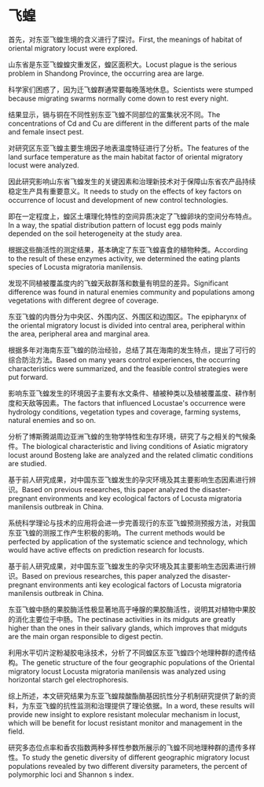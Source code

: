 # 飞蝗

<p><span class="chinese">首先，对东亚飞蝗生境的含义进行了探讨。</span><span class="english">First, the meanings of habitat of oriental migratory locust were explored.</span></p>

<p><span class="chinese">山东省是东亚飞蝗蝗灾重发区，蝗区面积大。</span><span class="english">Locust plague is the serious problem in Shandong Province, the occurring area are large.</span></p>

<p><span class="chinese">科学家们困惑了，因为迁飞蝗群通常要每晚落地休息。</span><span class="english">Scientists were stumped because migrating swarms normally come down to rest every night.</span></p>

<p><span class="chinese">结果显示，镉与铜在不同性别东亚飞蝗不同部位的富集状况不同。</span><span class="english">The concentrations of Cd and Cu are different in the different parts of the male and female insect pest.</span></p>

<p><span class="chinese">对研究区东亚飞蝗主要生境因子地表温度特征进行了分析。</span><span class="english">The features of the land surface temperature as the main habitat factor of oriental migratory locust were analyzed.</span></p>

<p><span class="chinese">因此研究影响山东省飞蝗发生的关键因素和治理新技术对于保障山东省农产品持续稳定生产具有重要意义。</span><span class="english">It needs to study on the effects of key factors on occurrence of locust and development of new control technologies.</span></p>

<p><span class="chinese">即在一定程度上，蝗区土壤理化特性的空间异质决定了飞蝗卵块的空间分布特点。</span><span class="english">In a way, the spatial distribution pattern of locust egg pods mainly depended on the soil heterogeneity at the study area.</span></p>

<p><span class="chinese">根据这些酶活性的测定结果，基本确定了东亚飞蝗喜食的植物种类。</span><span class="english">According to the result of these enzymes activity, we determined the eating plants species of Locusta migratoria manilensis.</span></p>

<p><span class="chinese">发现不同植被覆盖度内的飞蝗天敌群落和数量有明显的差异。</span><span class="english">Significant difference was found in natural enemies community and populations among vegetations with different degree of coverage.</span></p>

<p><span class="chinese">东亚飞蝗的内唇分为中央区、外围内区、外围区和边围区。</span><span class="english">The epipharynx of the oriental migratory locust is divided into central area, peripheral within the area, peripheral area and marginal area.</span></p>

<p><span class="chinese">根据多年对海南东亚飞蝗的防治经验，总结了其在海南的发生特点，提出了可行的综合防治方法。</span><span class="english">Based on many years control experiences, the occurring characteristics were summarized, and the feasible control strategies were put forward.</span></p>

<p><span class="chinese">影响东亚飞蝗发生的环境因子主要有水文条件、植被种类以及植被覆盖度、耕作制度和天敌等因素。</span><span class="english">The factors that influenced Locustae's occurrence were hydrology conditions, vegetation types and coverage, farming systems, natural enemies and so on.</span></p>

<p><span class="chinese">分析了博斯腾湖周边亚洲飞蝗的生物学特性和生存环境，研究了与之相关的气候条件。</span><span class="english">The biological characteristic and living conditions of Asiatic migratory locust around Bosteng lake are analyzed and the related climatic conditions are studied.</span></p>

<p><span class="chinese">基于前人研究成果，对中国东亚飞蝗发生的孕灾环境及其主要影响生态因素进行辨识。</span><span class="english">Based on previous researches, this paper analyzed the disaster-pregnant environments and key ecological factors of Locusta migratoria manilensis outbreak in China.</span></p>

<p><span class="chinese">系统科学理论与技术的应用将会进一步完善现行的东亚飞蝗预测预报方法，对我国东亚飞蝗的测报工作产生积极的影响。</span><span class="english">The current methods would be perfected by application of the systematic science and technology, which would have active effects on prediction research for locusts.</span></p>

<p><span class="chinese">基于前人研究成果，对中国东亚飞蝗发生的孕灾环境及其主要影响生态因素进行辨识。</span><span class="english">Based on previous researches, this paper analyzed the disaster-pregnant environments anti key ecological factors of Locusta migratoria manilensis outbreak in China.</span></p>

<p><span class="chinese">东亚飞蝗中肠的果胶酶活性极显著地高于唾腺的果胶酶活性，说明其对植物中果胶的消化主要位于中肠。</span><span class="english">The pectinase activities in its midguts are greatly higher than the ones in their salivary glands, which improves that midguts are the main organ responsible to digest pectin.</span></p>

<p><span class="chinese">利用水平切片淀粉凝胶电泳技术，分析了不同蝗区东亚飞蝗四个地理种群的遗传结构。</span><span class="english">The genetic structure of the four geographic populations of the Oriental migratory locust Locusta migratoria manilensis was analyzed using horizontal starch gel electrophoresis.</span></p>

<p><span class="chinese">综上所述，本文研究结果为东亚飞蝗羧酸酯酶基因抗性分子机制研究提供了新的资料，为东亚飞蝗的抗性监测和治理提供了理论依据。</span><span class="english">In a word, these results will provide new insight to explore resistant molecular mechanism in locust, which will be benefit for locust resistant monitor and management in the field.</span></p>

<p><span class="chinese">研究多态位点率和香农指数两种多样性参数所展示的飞蝗不同地理种群的遗传多样性。</span><span class="english">To study the genetic diversity of different geographic migratory locust populations revealed by two different diversity parameters, the percent of polymorphic loci and Shannon s index.</span></p>


